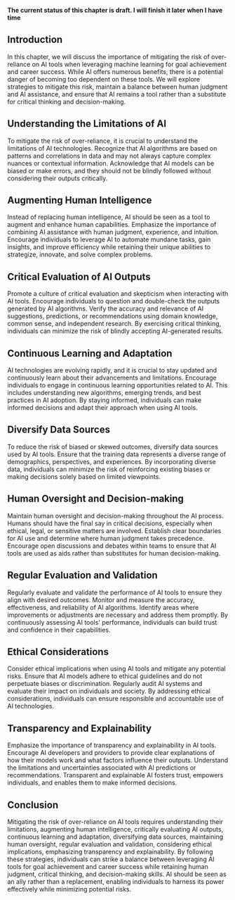 **The current status of this chapter is draft. I will finish it later when I have time**

Introduction
------------

In this chapter, we will discuss the importance of mitigating the risk of over-reliance on AI tools when leveraging machine learning for goal achievement and career success. While AI offers numerous benefits, there is a potential danger of becoming too dependent on these tools. We will explore strategies to mitigate this risk, maintain a balance between human judgment and AI assistance, and ensure that AI remains a tool rather than a substitute for critical thinking and decision-making.

Understanding the Limitations of AI
-----------------------------------

To mitigate the risk of over-reliance, it is crucial to understand the limitations of AI technologies. Recognize that AI algorithms are based on patterns and correlations in data and may not always capture complex nuances or contextual information. Acknowledge that AI models can be biased or make errors, and they should not be blindly followed without considering their outputs critically.

Augmenting Human Intelligence
-----------------------------

Instead of replacing human intelligence, AI should be seen as a tool to augment and enhance human capabilities. Emphasize the importance of combining AI assistance with human judgment, experience, and intuition. Encourage individuals to leverage AI to automate mundane tasks, gain insights, and improve efficiency while retaining their unique abilities to strategize, innovate, and solve complex problems.

Critical Evaluation of AI Outputs
---------------------------------

Promote a culture of critical evaluation and skepticism when interacting with AI tools. Encourage individuals to question and double-check the outputs generated by AI algorithms. Verify the accuracy and relevance of AI suggestions, predictions, or recommendations using domain knowledge, common sense, and independent research. By exercising critical thinking, individuals can minimize the risk of blindly accepting AI-generated results.

Continuous Learning and Adaptation
----------------------------------

AI technologies are evolving rapidly, and it is crucial to stay updated and continuously learn about their advancements and limitations. Encourage individuals to engage in continuous learning opportunities related to AI. This includes understanding new algorithms, emerging trends, and best practices in AI adoption. By staying informed, individuals can make informed decisions and adapt their approach when using AI tools.

Diversify Data Sources
----------------------

To reduce the risk of biased or skewed outcomes, diversify data sources used by AI tools. Ensure that the training data represents a diverse range of demographics, perspectives, and experiences. By incorporating diverse data, individuals can minimize the risk of reinforcing existing biases or making decisions solely based on limited viewpoints.

Human Oversight and Decision-making
-----------------------------------

Maintain human oversight and decision-making throughout the AI process. Humans should have the final say in critical decisions, especially when ethical, legal, or sensitive matters are involved. Establish clear boundaries for AI use and determine where human judgment takes precedence. Encourage open discussions and debates within teams to ensure that AI tools are used as aids rather than substitutes for human decision-making.

Regular Evaluation and Validation
---------------------------------

Regularly evaluate and validate the performance of AI tools to ensure they align with desired outcomes. Monitor and measure the accuracy, effectiveness, and reliability of AI algorithms. Identify areas where improvements or adjustments are necessary and address them promptly. By continuously assessing AI tools' performance, individuals can build trust and confidence in their capabilities.

Ethical Considerations
----------------------

Consider ethical implications when using AI tools and mitigate any potential risks. Ensure that AI models adhere to ethical guidelines and do not perpetuate biases or discrimination. Regularly audit AI systems and evaluate their impact on individuals and society. By addressing ethical considerations, individuals can ensure responsible and accountable use of AI technologies.

Transparency and Explainability
-------------------------------

Emphasize the importance of transparency and explainability in AI tools. Encourage AI developers and providers to provide clear explanations of how their models work and what factors influence their outputs. Understand the limitations and uncertainties associated with AI predictions or recommendations. Transparent and explainable AI fosters trust, empowers individuals, and enables them to make informed decisions.

Conclusion
----------

Mitigating the risk of over-reliance on AI tools requires understanding their limitations, augmenting human intelligence, critically evaluating AI outputs, continuous learning and adaptation, diversifying data sources, maintaining human oversight, regular evaluation and validation, considering ethical implications, emphasizing transparency and explainability. By following these strategies, individuals can strike a balance between leveraging AI tools for goal achievement and career success while retaining human judgment, critical thinking, and decision-making skills. AI should be seen as an ally rather than a replacement, enabling individuals to harness its power effectively while minimizing potential risks.
